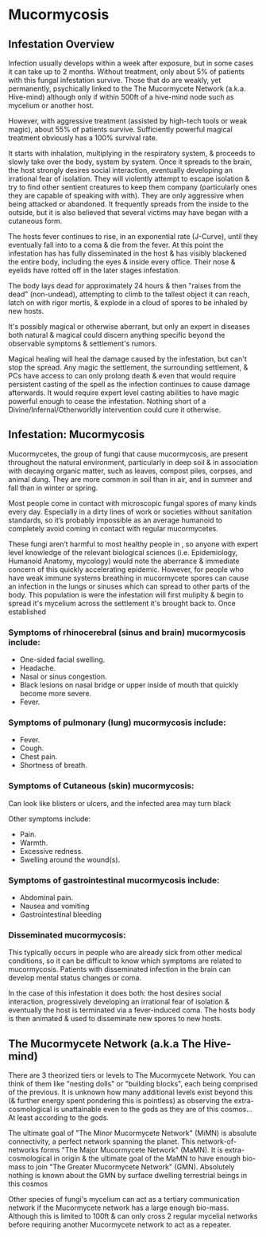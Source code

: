 # Mucormycosis
## Infestation Overview

Infection usually develops within a week after exposure, but in some cases it can take up to 2 months. Without treatment, only about 5% of patients with this fungal infestation survive. Those that do are weakly, yet permanently, psychically linked to the The Mucormycete Network (a.k.a. Hive-mind) although only if within 500ft of a hive-mind node such as mycelium or another host.

However, with aggressive treatment (assisted by high-tech tools or weak magic), about 55% of patients survive. Sufficiently powerful magical treatment obviously has a 100% survival rate. 

It starts with inhalation, multiplying in the respiratory system, & proceeds to slowly take over the body, system by system. Once it spreads to the brain, the host strongly desires social interaction, eventually developing an irrational fear of isolation. They will violently attempt to escape isolation & try to find other sentient creatures to keep them company (particularly ones they are capable of speaking with with). They are only aggressive when being attacked or abandoned. It frequently spreads from the inside to the outside, but it is also believed that several victims may have began with a cutaneous form.

The hosts fever continues to rise, in an exponential rate (J-Curve), until they eventually fall into to a coma & die from the fever. At this point the infestation has has fully disseminated in the host & has visibly blackened the entire body, including the eyes & inside every office. Their nose & eyelids have rotted off in the later stages infestation.

The body lays dead for approximately 24 hours & then "raises from the dead" (non-undead), attempting to climb to the tallest object it can reach, latch on with rigor mortis, &  explode in a cloud of spores to be inhaled by new hosts. 

It's possibly magical or otherwise aberrant, but only an expert in diseases both natural & magical could discern anything specific beyond the observable symptoms & settlement's rumors.

Magical healing will heal the damage caused by the infestation, but can't stop the spread. Any magic the settlement, the surrounding settlement, & PCs have access to can only prolong death & even that would require persistent casting of the spell as the infection continues to cause damage afterwards. It would require expert level casting abilities to have magic powerful enough to cease the infestation. Nothing short of a Divine/Infernal/Otherworldly intervention could cure it otherwise.

## Infestation: Mucormycosis

Mucormycetes, the group of fungi that cause mucormycosis, are present throughout the natural environment, particularly in deep soil & in association with decaying organic matter, such as leaves, compost piles, corpses, and animal dung. They are more common in soil than in air, and in summer and fall than in winter or spring.

Most people come in contact with microscopic fungal spores of many kinds every day. Especially in a dirty lines of work or societies without sanitation standards, so it’s probably impossible as an average humanoid to completely avoid coming in contact with regular mucormycetes.

These fungi aren’t harmful to most healthy people in , so anyone with expert level knowledge of the relevant biological sciences (i.e.  Epidemiology, Humanoid Anatomy, mycology) would note the aberrance & immediate concern of this quickly accelerating epidemic. However, for people who have weak immune systems breathing in mucormycete spores can cause an infection in the lungs or sinuses which can spread to other parts of the body. This population is were the infestation will first muliplty & begin to spread it's mycelium across the settlement it's brought back to. Once established

### Symptoms of rhinocerebral (sinus and brain) mucormycosis include:
  - One-sided facial swelling.
  - Headache.
  - Nasal or sinus congestion.
  - Black lesions on nasal bridge or upper inside of mouth that quickly become more severe.
  - Fever.

### Symptoms of pulmonary (lung) mucormycosis include:
  - Fever.
  - Cough.
  - Chest pain.
  - Shortness of breath.

### Symptoms of Cutaneous (skin) mucormycosis:

Can look like blisters or ulcers, and the infected area may turn black

Other symptoms include:
  - Pain.
  - Warmth.
  - Excessive redness.
  - Swelling around the wound(s).

### Symptoms of gastrointestinal mucormycosis include:
  - Abdominal pain.
  - Nausea and vomiting
  - Gastrointestinal bleeding

### Disseminated mucormycosis:

This typically occurs in people who are already sick from other medical conditions, so it can be difficult to know which symptoms are related to mucormycosis. Patients with disseminated infection in the brain can develop mental status changes or coma.

In the case of this infestation it does both: the host desires social interaction, progressively  developing an irrational fear of isolation & eventually the host is terminated via a fever-induced coma. The hosts body is then animated & used to disseminate new spores to new hosts.

## The Mucormycete Network (a.k.a The Hive-mind)

There are 3 theorized tiers or levels to The Mucormycete Network. You can think of them like "nesting dolls" or "building blocks", each being comprised of the previous. It is unknown how many additional levels exist beyond this (& further energy spent pondering this is pointless) as observing the extra-cosmological is unattainable even to the gods as they are of this cosmos... At least according to the gods.

The ultimate goal of "The Minor Mucormycete Network" (MiMN) is absolute connectivity, a perfect network spanning the planet. This  network-of-networks forms "The Major Mucormycete Network"  (MaMN). It is extra-cosmological in origin & the ultimate goal of the MaMN to have enough bio-mass to join "The Greater Mucormycete Network" (GMN). Absolutely nothing is known about the GMN by surface dwelling  terrestrial beings in this cosmos 

Other species of fungi's mycelium can act as a tertiary communication network if the Mucormycete network has a large enough bio-mass. Although this is limited to 100ft & can only cross 2 regular mycelial networks before requiring another Mucormycete network to act as a repeater.
